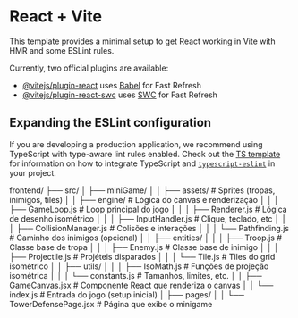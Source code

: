 # React + Vite

This template provides a minimal setup to get React working in Vite with HMR and some ESLint rules.

Currently, two official plugins are available:

- [@vitejs/plugin-react](https://github.com/vitejs/vite-plugin-react/blob/main/packages/plugin-react) uses [Babel](https://babeljs.io/) for Fast Refresh
- [@vitejs/plugin-react-swc](https://github.com/vitejs/vite-plugin-react/blob/main/packages/plugin-react-swc) uses [SWC](https://swc.rs/) for Fast Refresh

## Expanding the ESLint configuration

If you are developing a production application, we recommend using TypeScript with type-aware lint rules enabled. Check out the [TS template](https://github.com/vitejs/vite/tree/main/packages/create-vite/template-react-ts) for information on how to integrate TypeScript and [`typescript-eslint`](https://typescript-eslint.io) in your project.

frontend/
├── src/
│ ├── miniGame/
│ │ ├── assets/ # Sprites (tropas, inimigos, tiles)
│ │ ├── engine/ # Lógica do canvas e renderização
│ │ │ ├── GameLoop.js # Loop principal do jogo
│ │ │ ├── Renderer.js # Lógica de desenho isométrico
│ │ │ ├── InputHandler.js # Clique, teclado, etc
│ │ │ ├── CollisionManager.js # Colisões e interações
│ │ │ └── Pathfinding.js # Caminho dos inimigos (opcional)
│ │ ├── entities/
│ │ │ ├── Troop.js # Classe base de tropa
│ │ │ ├── Enemy.js # Classe base de inimigo
│ │ │ ├── Projectile.js # Projéteis disparados
│ │ │ └── Tile.js # Tiles do grid isométrico
│ │ ├── utils/
│ │ │ ├── IsoMath.js # Funções de projeção isométrica
│ │ │ └── constants.js # Tamanhos, limites, etc.
│ │ ├── GameCanvas.jsx # Componente React que renderiza o canvas
│ │ └── index.js # Entrada do jogo (setup inicial)
│ ├── pages/
│ │ └── TowerDefensePage.jsx # Página que exibe o minigame
